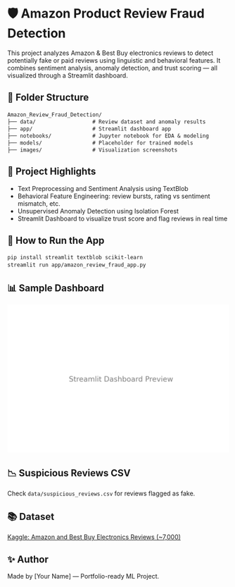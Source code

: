 
# 🛡️ Amazon Product Review Fraud Detection

This project analyzes Amazon & Best Buy electronics reviews to detect potentially fake or paid reviews using linguistic and behavioral features. It combines sentiment analysis, anomaly detection, and trust scoring — all visualized through a Streamlit dashboard.

## 📁 Folder Structure
```
Amazon_Review_Fraud_Detection/
├── data/                  # Review dataset and anomaly results
├── app/                   # Streamlit dashboard app
├── notebooks/             # Jupyter notebook for EDA & modeling
├── models/                # Placeholder for trained models
├── images/                # Visualization screenshots
```

## 🧠 Project Highlights
- Text Preprocessing and Sentiment Analysis using TextBlob
- Behavioral Feature Engineering: review bursts, rating vs sentiment mismatch, etc.
- Unsupervised Anomaly Detection using Isolation Forest
- Streamlit Dashboard to visualize trust score and flag reviews in real time

## 🚀 How to Run the App
```bash
pip install streamlit textblob scikit-learn
streamlit run app/amazon_review_fraud_app.py
```

## 📊 Sample Dashboard
![Dashboard](images/streamlit_dashboard_sample.png)

## 📉 Suspicious Reviews CSV
Check `data/suspicious_reviews.csv` for reviews flagged as fake.

## 📚 Dataset
[Kaggle: Amazon and Best Buy Electronics Reviews (~7,000)](https://www.kaggle.com/datasets/)

## ✨ Author
Made by [Your Name] — Portfolio-ready ML Project.
